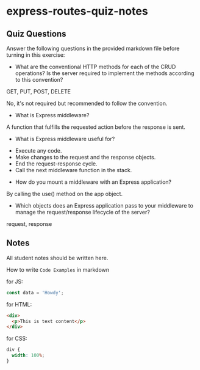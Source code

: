 # express-routes-quiz-notes

## Quiz Questions

Answer the following questions in the provided markdown file before turning in this exercise:

- What are the conventional HTTP methods for each of the CRUD operations? Is the server required to implement the methods according to this convention?

GET, PUT, POST, DELETE

No, it's not required but recommended to follow the convention.

- What is Express middleware?

A function that fulfills the requested action before the response is sent.

- What is Express middleware useful for?

* Execute any code.
* Make changes to the request and the response objects.
* End the request-response cycle.
* Call the next middleware function in the stack.

- How do you mount a middleware with an Express application?

By calling the use() method on the app object.

- Which objects does an Express application pass to your middleware to manage the request/response lifecycle of the server?

request, response

## Notes

All student notes should be written here.

How to write `Code Examples` in markdown

for JS:

```javascript
const data = 'Howdy';
```

for HTML:

```html
<div>
  <p>This is text content</p>
</div>
```

for CSS:

```css
div {
  width: 100%;
}
```
